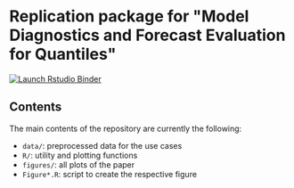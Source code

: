 # Replication package for "Model Diagnostics and Forecast Evaluation for Quantiles"
<!-- badges: start -->
[![Launch Rstudio Binder](http://mybinder.org/badge_logo.svg)](https://mybinder.org/v2/gh/dwolffram/replication-ARSIA2023/master?urlpath=rstudio)
<!-- badges: end -->

## Contents

The main contents of the repository are currently the following:

- `data/`: preprocessed data for the use cases
- `R/`: utility and plotting functions
- `figures/`: all plots of the paper
- `Figure*.R`: script to create the respective figure
